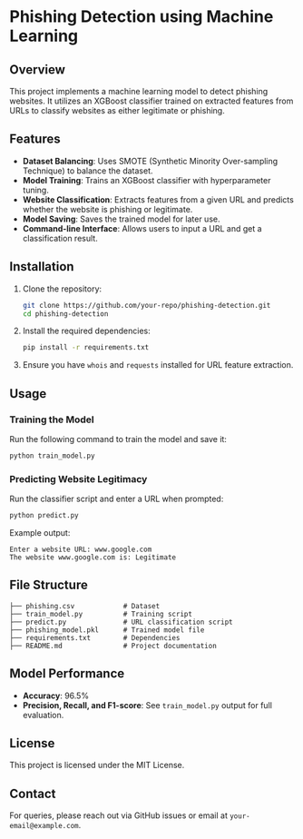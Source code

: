 # Phishing Detection using Machine Learning

## Overview
This project implements a machine learning model to detect phishing websites. It utilizes an XGBoost classifier trained on extracted features from URLs to classify websites as either legitimate or phishing.

## Features
- **Dataset Balancing**: Uses SMOTE (Synthetic Minority Over-sampling Technique) to balance the dataset.
- **Model Training**: Trains an XGBoost classifier with hyperparameter tuning.
- **Website Classification**: Extracts features from a given URL and predicts whether the website is phishing or legitimate.
- **Model Saving**: Saves the trained model for later use.
- **Command-line Interface**: Allows users to input a URL and get a classification result.

## Installation
1. Clone the repository:
   ```sh
   git clone https://github.com/your-repo/phishing-detection.git
   cd phishing-detection
   ```
2. Install the required dependencies:
   ```sh
   pip install -r requirements.txt
   ```
3. Ensure you have `whois` and `requests` installed for URL feature extraction.

## Usage
### Training the Model
Run the following command to train the model and save it:
```sh
python train_model.py
```

### Predicting Website Legitimacy
Run the classifier script and enter a URL when prompted:
```sh
python predict.py
```
Example output:
```
Enter a website URL: www.google.com
The website www.google.com is: Legitimate
```

## File Structure
```
├── phishing.csv            # Dataset
├── train_model.py          # Training script
├── predict.py              # URL classification script
├── phishing_model.pkl      # Trained model file
├── requirements.txt        # Dependencies
├── README.md               # Project documentation
```

## Model Performance
- **Accuracy**: 96.5%
- **Precision, Recall, and F1-score**: See `train_model.py` output for full evaluation.

## License
This project is licensed under the MIT License.

## Contact
For queries, please reach out via GitHub issues or email at `your-email@example.com`.


